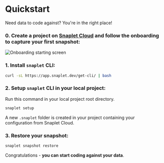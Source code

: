 # Quickstart

Need data to code against? You're in the right place!

### 0. Create a project on [Snaplet Cloud](https://app.snaplet.dev) and follow the onboarding to capture your first snapshot:

<div style={{textAlign: 'center'}}>

![Onboarding starting screen](/screenshots/onboarding_start.png)

</div>

### 1. Install `snaplet` CLI:

```bash
curl -sL https://app.snaplet.dev/get-cli/ | bash
```

### 2. Setup `snaplet` CLI in your local project:

Run this command in your local project root directory.

```bash
snaplet setup
```

A new `.snaplet` folder is created in your project containing your configuration from Snaplet Cloud.

### 3. Restore your snapshot:

```bash
snaplet snapshot restore
```

Congratulations - **you can start coding against your data**.